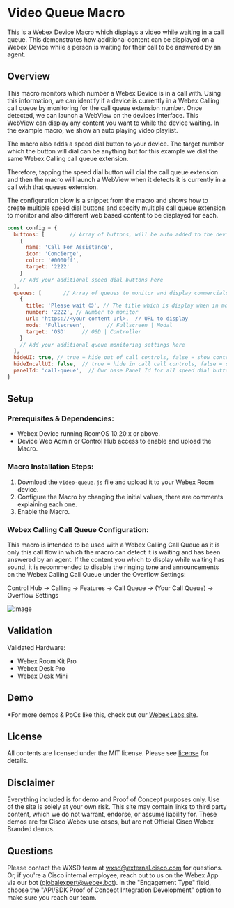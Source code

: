 # Video Queue Macro

This is a Webex Device Macro which displays a video while waiting in a call queue. This demonstrates how additional content can be displayed on a Webex Device while a person is waiting for their call to be answered by an agent.

## Overview

This macro monitors which number a Webex Device is in a call with. Using this information, we can identify if a device is currently in a Webex Calling call queue by monitoring for the call queue extension number. Once detected, we can launch a WebView on the devices interface. This WebView can display any content you want to while the device waiting. In the example macro, we show an auto playing video playlist.

The macro also adds a speed dial button to your device. The target number which the button will dial can be anything but for this example we dial the same Webex Calling call queue extension.

Therefore, tapping the speed dial button will dial the call queue extension and then the macro will launch a WebView when it detects it is currently in a call with that queues extension.

The configuration blow is a snippet from the macro and shows how to create multiple speed dial buttons and specify multiple call queue extension to monitor and also different web based content to be displayed for each.

```js
const config = {
  buttons: [        // Array of buttons, will be auto added to the device
    {
      name: 'Call For Assistance',
      icon: 'Concierge',
      color: '#0000ff',
      target: '2222'
    }
    // Add your additional speed dial buttons here
  ],
  queues: [       // Array of queues to monitor and display commercials
    {
      title: 'Please wait 😊', // The title which is display when in modal mode
      number: '2222', // Number to monitor
      url: 'https://<your content url>,  // URL to display
      mode: 'Fullscreen',       // Fullscreen | Modal
      target: 'OSD'     // OSD | Controller
    }
    // Add your additional queue monitoring settings here
  ],
  hideUI: true, // true = hide out of call controls, false = show controls
  hideIncallUI: false,  // true = hide in call call controls, false = show controls
  panelId: 'call-queue',  // Our base Panel Id for all speed dial buttons
}
```


## Setup

### Prerequisites & Dependencies: 

- Webex Device running RoomOS 10.20.x or above.
- Device Web Admin or Control Hub access to enable and upload the Macro.


### Macro Installation Steps:
1. Download the ``video-queue.js`` file and upload it to your Webex Room device.
2. Configure the Macro by changing the initial values, there are comments explaining each one.
3. Enable the Macro.

### Webex Calling Call Queue Configuration:

This macro is intended to be used with a Webex Calling Call Queue as it is only this call flow in which the macro can detect it is waiting and has been answered by an agent. If the content you which to display while waiting has sound, it is recommended to disable the ringing tone and announcements on the Webex Calling Call Queue under  the Overflow Settings:

Control Hub -> Calling -> Features -> Call Queue -> (Your Call Queue) -> Overflow Settings 

![image](https://github.com/wxsd-sales/video-queue-macro/assets/21026209/aa5e2dca-37f3-4c0e-9534-3e37e6643423)



## Validation

Validated Hardware:

* Webex Room Kit Pro
* Webex Desk Pro
* Webex Desk Mini

  
## Demo

*For more demos & PoCs like this, check out our [Webex Labs site](https://collabtoolbox.cisco.com/webex-labs).


## License

All contents are licensed under the MIT license. Please see [license](LICENSE) for details.


## Disclaimer

Everything included is for demo and Proof of Concept purposes only. Use of the site is solely at your own risk. This site may contain links to third party content, which we do not warrant, endorse, or assume liability for. These demos are for Cisco Webex use cases, but are not Official Cisco Webex Branded demos.


## Questions
Please contact the WXSD team at [wxsd@external.cisco.com](mailto:wxsd@external.cisco.com?subject=video-queue-macro) for questions. Or, if you're a Cisco internal employee, reach out to us on the Webex App via our bot (globalexpert@webex.bot). In the "Engagement Type" field, choose the "API/SDK Proof of Concept Integration Development" option to make sure you reach our team. 


